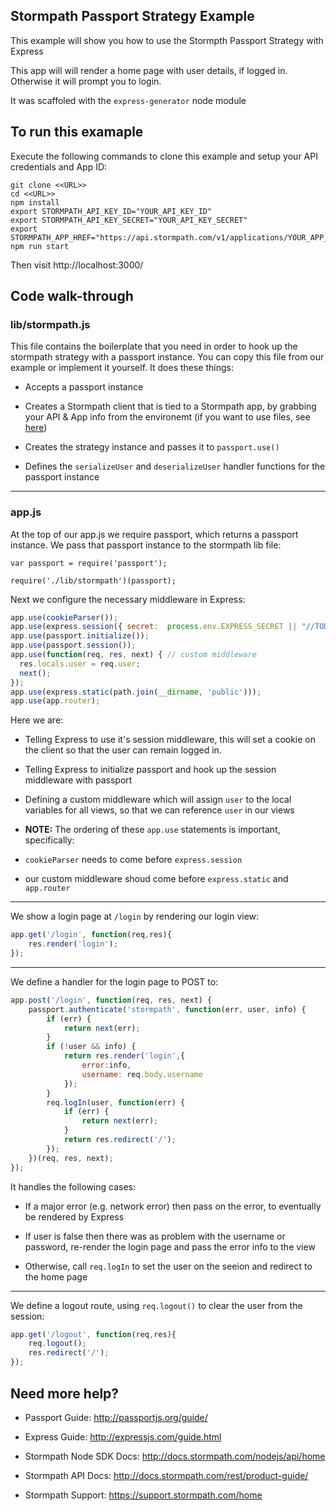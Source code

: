 ## Stormpath Passport Strategy Example

This example will show you how to use the Stormpth Passport Strategy with Express

This app will will render a home page with user details, if logged in.  Otherwise it will prompt you to login.

It was scaffoled with the `express-generator` node module

## To run this examaple

Execute the following commands to clone this example and setup your API credentials and App ID:

```
git clone <<URL>>
cd <<URL>>
npm install
export STORMPATH_API_KEY_ID="YOUR_API_KEY_ID"
export STORMPATH_API_KEY_SECRET="YOUR_API_KEY_SECRET"
export STORMPATH_APP_HREF="https://api.stormpath.com/v1/applications/YOUR_APP_ID"
npm run start
```


Then visit http://localhost:3000/



## Code walk-through


### lib/stormpath.js

This file contains the boilerplate that you need in order to hook up the stormpath strategy with a passport instance.  You can copy this file from our example or implement it yourself.  It does these things:

* Accepts a passport instance

* Creates a Stormpath client that is tied to a Stormpath app, by grabbing your API & App info from the environemt (if you want to use files, see [here](http://docs.stormpath.com/nodejs/api/apiKey))

* Creates the strategy instance and passes it to `passport.use()`

* Defines the `serializeUser` and `deserializeUser` handler functions for the passport instance

---

### app.js

At the top of our app.js we require passport, which returns a passport instance.  We pass that passport instance to the stormpath lib file:

```
var passport = require('passport');

require('./lib/stormpath')(passport);
```

Next we configure the necessary middleware in Express:

```javascript
app.use(cookieParser());
app.use(express.session({ secret:  process.env.EXPRESS_SECRET || "//TODO" }));
app.use(passport.initialize());
app.use(passport.session());
app.use(function(req, res, next) { // custom middleware
  res.locals.user = req.user;
  next();
});
app.use(express.static(path.join(__dirname, 'public')));
app.use(app.router);
```

Here we are:

* Telling Express to use it's session middleware, this will set a cookie on the client so that the user can remain logged in.

* Telling Express to initialize passport and hook up the session middleware with passport

* Defining a custom middleware which will assign `user` to the local variables for all views, so that we can reference `user` in our views

* **NOTE:** The ordering of these `app.use` statements is important, specifically:
 * `cookieParser` needs to come before `express.session`

 * our custom middleware shoud come before `express.static` and `app.router`

---

We show a login page at `/login` by rendering our login view:

```javascript
app.get('/login', function(req,res){
    res.render('login');
});
```
---

We define a handler for the login page to POST to:

```javascript
app.post('/login', function(req, res, next) {
    passport.authenticate('stormpath', function(err, user, info) {
        if (err) {
            return next(err);
        }
        if (!user && info) {
            return res.render('login',{
                error:info,
                username: req.body.username
            });
        }
        req.logIn(user, function(err) {
            if (err) {
                return next(err);
            }
            return res.redirect('/');
        });
    })(req, res, next);
});

```

It handles the following cases:

* If a major error (e.g. network error) then pass on the error, to eventually be rendered by Express

* If user is false then there was as problem with the username or password, re-render the login page and pass the error info to the view

* Otherwise, call `req.logIn` to set the user on the seeion and redirect to the home page

---

We define a logout route, using `req.logout()` to clear the user from the session:

```javascript
app.get('/logout', function(req,res){
    req.logout();
    res.redirect('/');
});
```

## Need more help?

* Passport Guide: http://passportjs.org/guide/

* Express Guide: http://expressjs.com/guide.html

* Stormpath Node SDK Docs: http://docs.stormpath.com/nodejs/api/home

* Stormpath API Docs: http://docs.stormpath.com/rest/product-guide/

* Stormpath Support: https://support.stormpath.com/home
